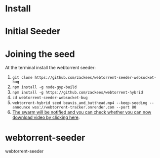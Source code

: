 # Install


# Initial Seeder



# Joining the seed

At the terminal install the webtorrent seeder:

1. `git clone https://github.com/zackees/webtorrent-seeder-websocket-bug`
2. `npm install -g node-gyp-build`
3. `npm install -g https://github.com/zackees/webtorrent-hybrid`
4. `cd webtorrent-seeder-websocket-bug`
5. `webtorrent-hybrid seed beavis_and_butthead.mp4 --keep-seeding --announce wss://webtorrent-tracker.onrender.com --port 80`
6. [The swarm will be notified and you can check whether you can now download video by clicking here](https://webtorrentseeder.com/?magnet=magnet%3A%3Fxt%3Durn%3Abtih%3A94993a31534e1a8466230e27be4ab1a5767eb8b5%26dn%3Dbeavis_and_butthead.mp4%26tr%3Dwss%253A%252F%252Fwebtorrent-tracker.onrender.com).


# webtorrent-seeder
webtorrent-seeder
